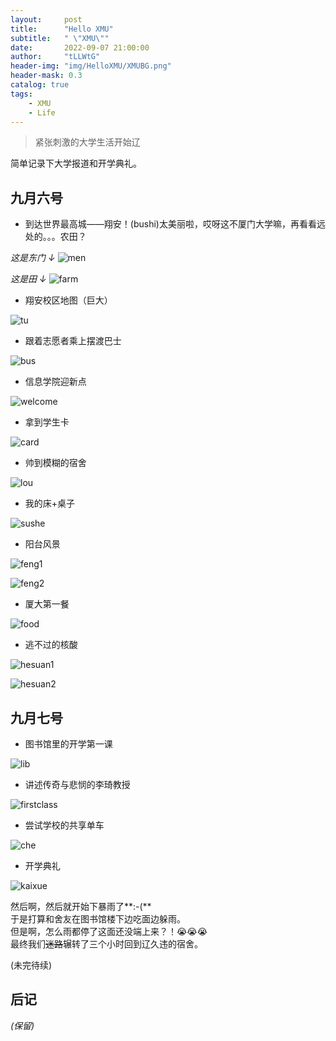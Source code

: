```yaml
---
layout:     post
title:      "Hello XMU"
subtitle:   " \"XMU\""
date:       2022-09-07 21:00:00
author:     "tLLWtG"
header-img: "img/HelloXMU/XMUBG.png"
header-mask: 0.3
catalog: true
tags:
    - XMU
    - Life
---
```


>紧张刺激的大学生活开始辽

简单记录下大学报道和开学典礼。

## 九月六号

* 到达世界最高城——翔安！(bushi)太美丽啦，哎呀这不厦门大学嘛，再看看远处的。。。农田？  

*这是东门 ↓*
![men](../../../../img/HelloXMU/men.jpg "men")

*这是田 ↓*
![farm](../../../../img/HelloXMU/farm.jpg "farm")

* 翔安校区地图（巨大）

![tu](../../../../img/HelloXMU/tu.jpg "tu")

* 跟着志愿者乘上摆渡巴士

![bus](../../../../img/HelloXMU/bus.jpg "bus")

* 信息学院迎新点

![welcome](../../../../img/HelloXMU/welcome.jpg "welcome")

* 拿到学生卡

![card](../../../../img/HelloXMU/card.jpg "card")

* 帅到模糊的宿舍

![lou](../../../../img/HelloXMU/lou.jpg "lou")

* 我的床+桌子

![sushe](../../../../img/HelloXMU/sushe.jpg "sushe")

* 阳台风景

![feng1](../../../../img/HelloXMU/feng1.jpg "feng1")

![feng2](../../../../img/HelloXMU/feng2.jpg "feng2")

* 厦大第一餐

![food](../../../../img/HelloXMU/food.jpg "food")

* 逃不过的核酸

![hesuan1](../../../../img/HelloXMU/hesuan1.jpg "hesuan1")

![hesuan2](../../../../img/HelloXMU/hesuan2.jpg "hesuan2")

## 九月七号

* 图书馆里的开学第一课

![lib](../../../../img/HelloXMU/lib.jpg "lib")

* 讲述传奇与悲悯的李琦教授

![firstclass](../../../../img/HelloXMU/firstclass.jpg "firstclass")

* 尝试学校的共享单车

![che](../../../../img/HelloXMU/che.jpg "che")

* 开学典礼

![kaixue](../../../../img/HelloXMU/kaixue.jpg "kaixue")

然后啊，然后就开始下暴雨了**:-(**  
于是打算和舍友在图书馆楼下边吃面边躲雨。  
但是啊，怎么雨都停了这面还没端上来？！😭😭😭  
最终我们~~迷路~~辗转了三个小时回到辽久违的宿舍。

(未完待续)


## 后记

*(保留)*


<!-- *———      __ 后记于 __* -->